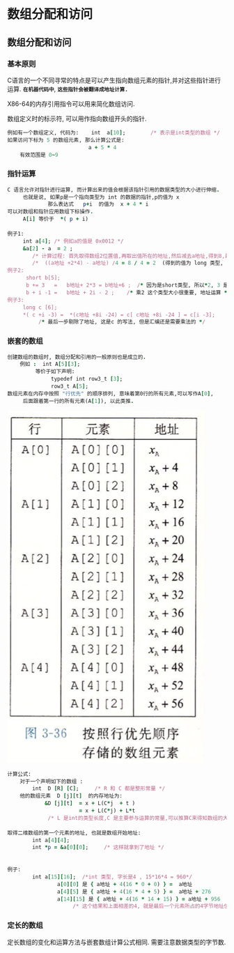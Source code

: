 # 数组分配和访问

## 数组分配和访问

### 基本原则

C语言的一个不同寻常的特点是可以产生指向数组元素的指针,并对这些指针进行运算.  **`在机器代码中`**, **`这些指针会被翻译成地址计算.`**

X86-64的内存引用指令可以用来简化数组访问.

数组定义时的标示符, 可以用作指向数组开头的指针.

```ruby
例如有一个数组定义, 代码为:    int  a[10];        /* 表示是int类型的数组 */
如果访问下标为 5 的数组元素, 那么计算公式是:
                          a + 5 * 4
    有效范围是 0~9
```



### 指针运算

```ruby
C 语言允许对指针进行运算, 而计算出来的值会根据该指针引用的数据类型的大小进行伸缩.
     也就是说, 如果p是一个指向类型为 int 的数据的指针,p的值为 x  
             那么表达式   p+i  的值为  x + 4 * i       
可以对数组和指针应用数组下标操作.
     A[i] 等价于  *( p + i)
     
例子1:
     int a[4]; /* 例如a的值是 0x0012 */
     &a[2] - a  = 2 ;   
        /* 计算过程: 首先取得数组2位置值,再取出值所在的地址,然后减去a地址,得到8,最后除以数据大小*/
        /*  ((a地址 +2*4) - a地址) /4 = 8 / 4 = 2  (得到的值为 long 类型, 因为是地址运算)*/
例子2:
      short b[5];
      b += 3   =   b地址+ 2*3 = b地址+6 ;  /* 因为是short类型, 所以*2, 3 是基数 */
      b + i -1 =   b地址 + 2i - 2 ;    /* 乘2 这个类型大小很重要, 地址运算 */
例子3:
     long c [6];
     *( c +i -3) =  *(c地址 +8i -24) = c[ c地址 +8i -24 ] = c[i -3];
          /* 最后一步剔除了地址, 这是c 的写法, 但是汇编还是需要乘法的 */

```



### 嵌套的数组

```ruby
创建数组的数组时, 数组分配和引用的一般原则也是成立的.
    例如 :  int A[5][3];
         等价于如下声明:
              typedef int row3_t [3];
              row3_t A[5];
数组元素在内存中按照 "行优先" 的顺序排列, 意味着第0行的所有元素,可以写作A[0],
     后面跟着第一行的所有元素(A[1]), 以此类推.
```

![&#x5B58;&#x50A8;&#x7684;&#x6570;&#x7EC4;&#x5143;&#x7D20;&#x4F4D;&#x7F6E;&#x548C;&#x5730;&#x5740;&#x5C31;&#x7B97;&#x89C4;&#x5219;](../.gitbook/assets/ping-mu-kuai-zhao-20190803-17.23.02.png)

```ruby
计算公式:
    对于一个声明如下的数组 :
        int  D [R] [C];     /* R 和 C 都是整形常量 */
    他的数组元素  D [j][t]  的内存地址为:
            &D [j][t]  = x + L(C*j  + t )
                       = x + L(C*j) + L*t
             /* L 是int的类型长度,C 是主要参与运算的常量,可以推算C来得知数组的大小 */

取得二维数组的第一个元素的地址, 也就是数组开始地址:
        int a[4][4];  
        int *p = &a[0][0];     /* 这样就拿到了地址 */
        
        
例子:  
        int a[15][16];  /*int 类型, 字长是4 , 15*16*4 = 960*/
                a[0][0] 是 { a地址 + 4(16 * 0 + 0) } =  a地址
                a[4][5] 是 { a地址 + 4(16 * 4 + 5) } =  a地址 + 276
                a[14][15] 是 { a地址 + 4(16 * 14 + 15) } = a地址 + 956
                     /* 这个结果和上面相差的4, 就是最后一个元素所占的4字节地址位置 */
```



### 定长的数组

定长数组的变化和运算方法与嵌套数组计算公式相同. 需要注意数据类型的字节数.















